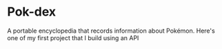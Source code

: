 # Pok-dex
A portable encyclopedia that records information about Pokémon.
Here's one of my first project that I build using an API
